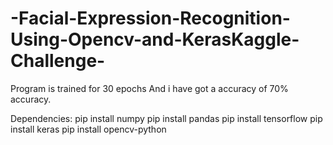 # -Facial-Expression-Recognition-Using-Opencv-and-KerasKaggle-Challenge-


Program is trained for 30 epochs 
And i have got a accuracy of 70% accuracy.

Dependencies:
pip install numpy 
pip install pandas
pip install tensorflow
pip install keras
pip install opencv-python
